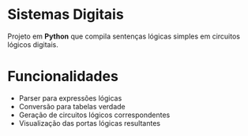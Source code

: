 # Sistemas Digitais

Projeto em **Python** que compila sentenças lógicas simples em circuitos lógicos digitais.  

# Funcionalidades
- Parser para expressões lógicas
- Conversão para tabelas verdade
- Geração de circuitos lógicos correspondentes
- Visualização das portas lógicas resultantes
